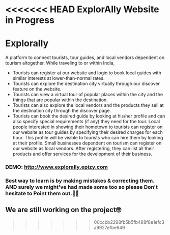 <<<<<<< HEAD
ExplorAlly
Website in Progress
=======
# Explorally

A platform to connect tourists, tour guides, and local vendors dependent on tourism altogether.
While traveling to or within India, 
- Tourists can register at our website and login to book local guides with similar interests at lower-than-normal rates.
- Tourists can explore the destination city virtually through our discover feature on the website.
- Tourists can view a virtual tour of popular places within the city and the things that are popular within the destination.
- Tourists can also explore the local vendors and the products they sell at the destination city through the discover page.
- Tourists can book the desired guide by looking at his/her profile and can also specify special requirements (if any) they need for the tour.
Local people interested in showing their hometown to tourists can register on our website as tour guides by specifying their desired charges for each hour. This profile will be visible to tourists who can hire them by looking at their profile.
Small businesses dependent on tourism can register on our website as local vendors. After registering, they can list all their products and offer services for the development of their business.


### DEMO: http://www.explorally.epizy.com
### Best way to learn is by making mistakes & correcting them. AND surely we might've had made some too so please Don't hesitate to Point them out.:monocle_face::monocle_face:

## We are still working on the project:nerd_face:
>>>>>>> 00ccbb2298fb5b5fb488f8e1efc3a9927efbe949
